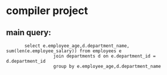 # compiler project 
## main query:
           select e.employee_age,d.department_name, sum(len(e.employee_salary)) from employees e
                      join departments d on e.department_id = d.department_id
                      group by e.employee_age,d.department_name